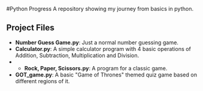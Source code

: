 #Python Progress
A repository showing my journey from basics in python.

## Project Files

* **Number Guess Game.py**: Just a  normal number guessing game.
* **Calculator.py**: A simple calculator program with 4 basic operations of Addition, Subtraction, Multiplication and Division.
* * **Rock, Paper, Scissors.py**: A program for a classic game.
* **GOT_game.py**: A basic "Game of Thrones" themed quiz game based on different regions of it.

